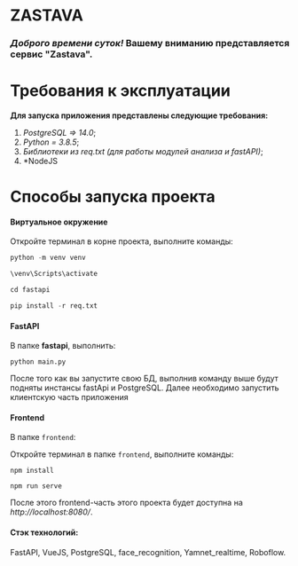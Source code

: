 # ZASTAVA

  ### *Доброго времени суток!* **Вашему вниманию** представляется сервис "**Zastava**".

# Требования к эксплуатации
**Для запуска приложения представлены следующие требования:**
1) *PostgreSQL => 14.0*;
2) *Python = 3.8.5*;
3) *Библиотеки из req.txt (для работы модулей анализа и fastAPI)*;
4) *NodeJS

# Способы запуска проекта
#### Виртуальное окружение

Откройте терминал в корне проекта, выполните команды:
```python
python -m venv venv

\venv\Scripts\activate

cd fastapi

pip install -r req.txt
```
#### FastAPI

В папке **fastapi**, выполнить:

`python main.py`

После того как вы запустите свою БД, выполнив команду выше будут подняты инстансы fastApi и PostgreSQL. Далее необходимо запустить клиентскую часть приложения


#### Frontend
В папке `frontend`:

Откройте терминал в папке `frontend`, выполните команды:

`npm install`

`npm run serve`

После этого frontend-часть этого проекта будет доступна на *http://localhost:8080/*.

#### Стэк технологий:

FastAPI, VueJS, PostgreSQL, face_recognition, Yamnet_realtime, Roboflow.


